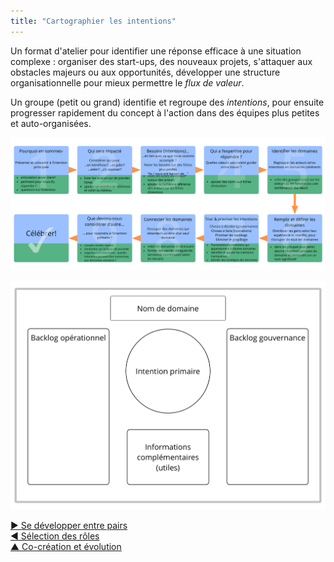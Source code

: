 ```yaml
---
title: "Cartographier les intentions"
---
```



Un format d'atelier pour identifier une réponse efficace à une situation complexe : organiser des start-ups, des nouveaux projets, s'attaquer aux obstacles majeurs ou aux opportunités, développer une structure organisationnelle pour mieux permettre le <dfn data-info="Flux de valeur: Les livrables voyageant traversant une organisation vers les clients ou d&apos;autres intervenants.">flux de valeur</dfn>.

Un groupe (petit ou grand) identifie et regroupe des <dfn data-info="Moteur: La motivation d&apos;un groupe ou d&apos;une personne pour répondre à une situation particulière.">intentions</dfn>, pour ensuite progresser rapidement du concept à l'action dans des équipes plus petites et auto-organisées.

![Cartographier les intentions : processus](img/facilitation-guides/driver-mapping-fg-print.png)

![Cartographier les intentions: un modèle pour les domaines](img/templates/domain-template.png)

[&#9654; Se développer entre pairs](peer-development.html)<br/>[&#9664; Sélection des rôles](role-selection.html)<br/>[&#9650; Co-création et évolution](co-creation-and-evolution.html)

